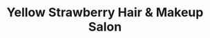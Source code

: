 ---
title: "Yellow Strawberry Hair & Makeup Salon"
url: /sarasota/yellow-strawberry-hair-und-makeup-salon-fruitville-road/
shop: Kosmetik
---